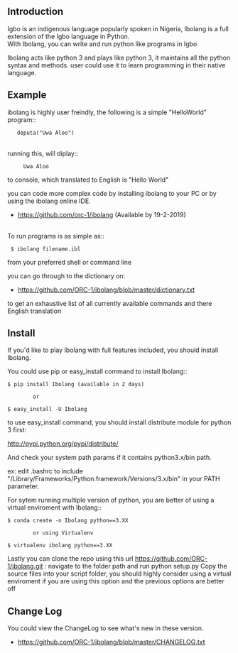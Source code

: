 Introduction
--------------

Igbo is an indigenous language popularly spoken in Nigeria, Ibolang is a full 
extension of the Igbo language in Python. <br />
With Ibolang, you can write and run python like programs in Igbo

Ibolang acts like python 3 and plays like python 3, it maintains all the python syntax 
and methods.
user could use it to learn programming in their native language.

Example
----------
ibolang is highly user freindly, the following is a simple "HelloWorld" program::
       
       deputa("Uwa Aloo")

 <br />
 running this, will diplay::
         
         Uwa Aloo 

to console, which translated to English is "Hello World"

you can code more complex code by installing ibolang to your PC or by using the ibolang online IDE.

  * https://github.com/orc-1/ibolang (Available by 19-2-2019)

<br />
To run programs is as simple as::

     $ ibolang filename.ibl

  from your preferred shell or command line  

  you can go through to the dictionary on: 
  * https://github.com/ORC-1/ibolang/blob/master/dictionary.txt
      
  to get an exhaustive list of all currently available commands and there English translation

Install
----------

If you'd like to play Ibolang with full features included, you should install Ibolang.

You could use pip or easy_install command to install Ibolang::

	$ pip install Ibolang (available in 2 days)

			or

    $ easy_install -U Ibolang

to use easy_install command, you should install distribute module for python 3 first:

http://pypi.python.org/pypi/distribute/

And check your system path params if it contains python3.x/bin path.

ex: edit .bashrc to include "/Library/Frameworks/Python.framework/Versions/3.x/bin" in your PATH parameter.

For sytem running multiple version of python, you are better of using a virtual enviroment
with Ibolang::

	$ conda create -n Ibolang python==3.XX

			or using Virtualenv

	$ virtualenv ibolang python==3.XX 

Lastly you can clone the repo using this url https://github.com/ORC-1/ibolang.git : navigate to the folder path and run python setup.py 
Copy the source files into your script folder, you should highly consider using 
a virtual enviroment if you are using this option and the previous options are better 
off



Change Log
-------------

You could view the ChangeLog to see what's new in these version.

  * https://github.com/ORC-1/ibolang/blob/master/CHANGELOG.txt


